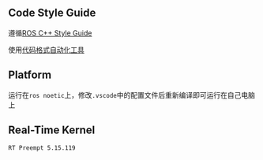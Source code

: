 ## Code Style Guide
遵循[ROS C++ Style Guide](http://wiki.ros.org/CppStyleGuide)

使用[代码格式自动化工具](https://github.com/PickNikRobotics/roscpp_code_format)

## Platform
运行在`ros noetic`上，修改`.vscode`中的配置文件后重新编译即可运行在自己电脑上

## Real-Time Kernel
`RT Preempt 5.15.119`